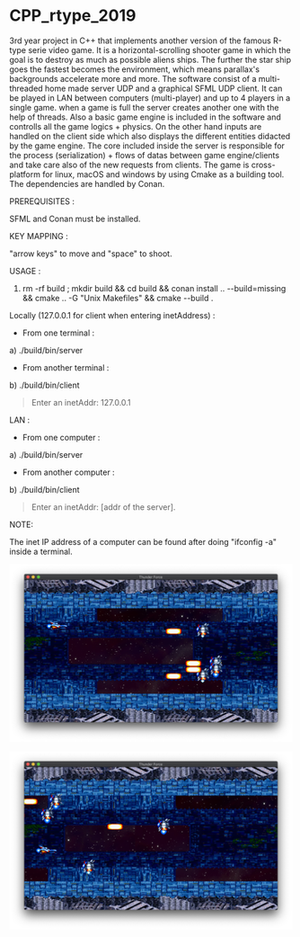 # CPP_rtype_2019
3rd year project in C++ that implements another version of the famous R-type serie video game. It is a horizontal-scrolling shooter game in which the goal is to destroy as much as possible aliens ships. The further the star ship goes the fastest becomes the environment, which means parallax's backgrounds accelerate more and more.
The software consist of a multi-threaded home made server UDP and a graphical SFML UDP client. It can be played in LAN between computers (multi-player) and up to 4 players in a single game. when a game is full the server creates another one with the help of threads.
Also a basic game engine is included in the software and controlls all the game logics + physics. On the other hand inputs are handled on the client side which also displays the different entities didacted by the game engine.
The core included inside the server is responsible for the process (serialization) + flows of datas between game engine/clients and take care also of the new requests from clients.
The game is cross-platform for linux, macOS and windows by using Cmake as a building tool. The dependencies are handled by Conan.

PREREQUISITES :

SFML and Conan must be installed.

KEY MAPPING :

"arrow keys" to move and "space" to shoot.

USAGE :

1) rm -rf build ; mkdir build && cd build && conan install .. --build=missing && cmake .. -G "Unix Makefiles" && 
cmake --build .

Locally (127.0.0.1 for client when entering inetAddress) :

- From one terminal :

a) ./build/bin/server

- From another terminal :

b) ./build/bin/client
  
  > Enter an inetAddr: 127.0.0.1
  
LAN :

- From one computer :

a) ./build/bin/server

- From another computer :

b) ./build/bin/client

  > Enter an inetAddr: [addr of the server].
  
  
NOTE:

The inet IP address of a computer can be found after doing "ifconfig -a" inside a terminal.


![Image description](/pic/ill1.png)

![Image description](/pic/ill2.png)
